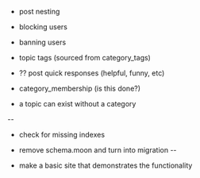 * post nesting
* blocking users
* banning users

* topic tags (sourced from category_tags)
* ?? post quick responses (helpful, funny, etc)

* category_membership (is this done?)

* a topic can exist without a category

-- 
* check for missing indexes
* remove schema.moon and turn into migration
-- 

* make a basic site that demonstrates the functionality
